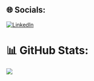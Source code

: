 ## 🌐 Socials:
[![LinkedIn](https://img.shields.io/badge/LinkedIn-%230077B5.svg?logo=linkedin&logoColor=white)](https://linkedin.com/in/zahra-rafiei-8858b8244) 
# 📊 GitHub Stats:
![](https://github-readme-stats.vercel.app/api/top-langs/?username=melodiw82&theme=dracula&hide_border=false&include_all_commits=true&count_private=false&layout=compact)

